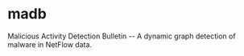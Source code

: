 # madb
Malicious Activity Detection Bulletin -- A dynamic graph detection of malware in NetFlow data.
